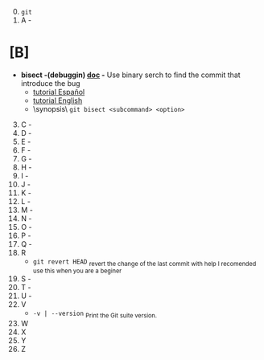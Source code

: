 0. `git`
1. A -
# [B] 
- <b>bisect -(debuggin) <a href="https://git-scm.com/docs/git-bisect">doc</a> -</b> Use binary serch to find the commit that introduce the bug
     - <a href= "https://www.youtube.com/watch?v=WN4G-kHfONI">tutorial Español</a>
     - <a href= "https://www.youtube.com/watch?v=z-AkSXDqodc">tutorial English</a>
     - \synopsis\ `git bisect <subcommand> <option>`
3. C -
4. D -
5. E -
6. F -
7. G -
8. H -
9. I -
10. J -
11. K -
12. L -
13. M -
14. N -
15. O -
16. P -
17. Q -
18. R
     - `git revert HEAD` <sub>revert the change of the last commit with help I recomended use this
                           when you are a beginer</sub>     
20. S -
21. T -
22. U -
23. V
    - `-v | --version` <sub>Print the Git suite version.
21. W 
22. X
23. Y
24. Z


